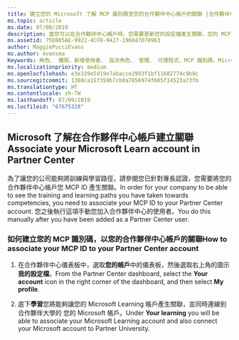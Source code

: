 ```yaml
---
title: 建立您的 Microsoft 了解 MCP 識別碼至您的合作夥伴中心帳戶的關聯 |合作夥伴中心
ms.topic: article
ms.date: 07/08/2019
description: 當您可以在合作夥伴中心帳戶時，您需要更新您的設定檔產生關聯，您的 MCP 識別碼。
ms.assetid: 75D805AE-9922-4CFD-9427-196047D70963
author: MaggiePucciEvans
ms.author: evansma
Keywords: 角色、 權限，新增使用者、 指派角色、 管理、 代理程式，MCP 識別碼，Microsoft 了解
ms.localizationpriority: medium
ms.openlocfilehash: e3e339e5d19e7abacce2993f1bf11602774c9b9c
ms.sourcegitcommit: 1388ca15f359b7cb0a7856974f605f14523a73fb
ms.translationtype: HT
ms.contentlocale: zh-TW
ms.lasthandoff: 07/09/2019
ms.locfileid: "67675328"
---
```

## <a name="associate-your-microsoft-learn-account-in-partner-center"></a><span data-ttu-id="11bf7-104">Microsoft 了解在合作夥伴中心帳戶建立關聯</span><span class="sxs-lookup"><span data-stu-id="11bf7-104">Associate your Microsoft Learn account in Partner Center</span></span>

<span data-ttu-id="11bf7-105">為了讓您的公司能夠將訓練與學習路徑，請參閱您已針對專長認證，您需要將您的合作夥伴中心帳戶您 MCP ID 產生關聯。</span><span class="sxs-lookup"><span data-stu-id="11bf7-105">In order for your company to be able to see the training and learning paths you have taken towards competencies, you need to associate your MCP ID to your Partner Center account.</span></span> <span data-ttu-id="11bf7-106">您之後執行這項手動您加入合作夥伴中心的使用者。</span><span class="sxs-lookup"><span data-stu-id="11bf7-106">You do this manually after you have been added as a Partner Center user.</span></span>

### <a name="how-to-associate-your-mcp-id-to-your-partner-center-account"></a><span data-ttu-id="11bf7-107">如何建立您的 MCP 識別碼，以您的合作夥伴中心帳戶的關聯</span><span class="sxs-lookup"><span data-stu-id="11bf7-107">How to associate your MCP ID to your Partner Center account</span></span>

1. <span data-ttu-id="11bf7-108">在合作夥伴中心儀表板中，選取**您的帳戶**中的儀表板，然後選取右上角的圖示**我的設定檔**。</span><span class="sxs-lookup"><span data-stu-id="11bf7-108">From the Partner Center dashboard, select the **Your account** icon in the right corner of the dashboard, and then select **My profile**.</span></span>

2. <span data-ttu-id="11bf7-109">底下**學習**您將能夠讓您的 Microsoft Learning 帳戶產生關聯，並同時連線到合作夥伴大學的 您的 Microsoft 帳戶。</span><span class="sxs-lookup"><span data-stu-id="11bf7-109">Under **Your learning** you will be able to associate your Microsoft Learning account and also connect your Microsoft account to Partner University.</span></span>
